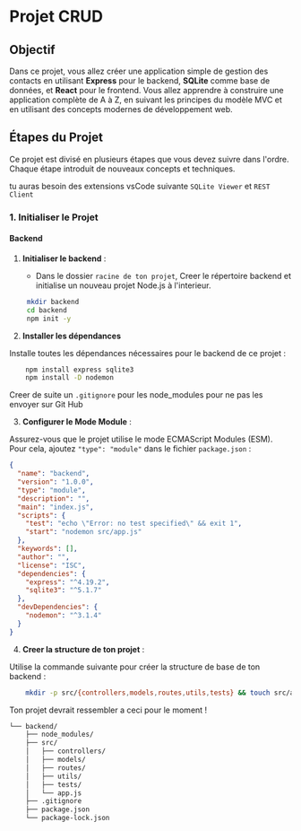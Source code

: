 # Projet CRUD

## Objectif

Dans ce projet, vous allez créer une application simple de gestion des contacts en utilisant **Express** pour le backend, **SQLite** comme base de données, et **React** pour le frontend. Vous allez apprendre à construire une application complète de A à Z, en suivant les principes du modèle MVC et en utilisant des concepts modernes de développement web.

## Étapes du Projet

Ce projet est divisé en plusieurs étapes que vous devez suivre dans l'ordre. Chaque étape introduit de nouveaux concepts et techniques.

tu auras besoin des extensions vsCode suivante `SQLite Viewer` et `REST Client`

### 1. Initialiser le Projet

#### Backend

1. **Initialiser le backend** :
   - Dans le dossier `racine de ton projet`, Creer le répertoire backend et initialise un nouveau projet Node.js à l'interieur.

   ```bash
    mkdir backend
    cd backend
    npm init -y
   ```

2. **Installer les dépendances**

Installe toutes les dépendances nécessaires pour le backend de ce projet :

```bash
    npm install express sqlite3
    npm install -D nodemon
```

Creer de suite un `.gitignore` pour les node_modules pour ne pas les envoyer sur Git Hub

3. **Configurer le Mode Module** :

Assurez-vous que le projet utilise le mode ECMAScript Modules (ESM). Pour cela, ajoutez `"type": "module"` dans le fichier `package.json` :

```json
{
  "name": "backend",
  "version": "1.0.0",
  "type": "module",
  "description": "",
  "main": "index.js",
  "scripts": {
    "test": "echo \"Error: no test specified\" && exit 1",
    "start": "nodemon src/app.js"
  },
  "keywords": [],
  "author": "",
  "license": "ISC",
  "dependencies": {
    "express": "^4.19.2",
    "sqlite3": "^5.1.7"
  },
  "devDependencies": {
    "nodemon": "^3.1.4"
  }
}
```

4. **Creer la structure de ton projet** :

Utilise la commande suivante pour créer la structure de base de ton backend :


```bash
    mkdir -p src/{controllers,models,routes,utils,tests} && touch src/app.js
```

Ton projet devrait ressembler a ceci pour le moment ! 

```bash
└── backend/
    ├── node_modules/
    ├── src/
    │   ├── controllers/ 
    │   ├── models/       
    │   ├── routes/   
    │   ├── utils/         
    │   ├── tests/        
    │   └── app.js    
    ├── .gitignore               
    ├── package.json
    └── package-lock.json
```

